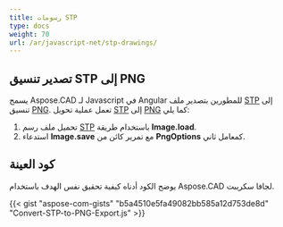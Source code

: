 ```yaml
---
title: رسومات STP
type: docs
weight: 70
url: /ar/javascript-net/stp-drawings/
---
```


## **تصدير تنسيق STP إلى PNG**

يسمح Aspose.CAD لـ Javascript في Angular للمطورين بتصدير ملف [STP](https://docs.fileformat.com/3d/stp/) إلى تنسيق [PNG](https://docs.fileformat.com/image/png/).
تعمل عملية تحويل [STP](https://docs.fileformat.com/3d/stp/) إلى [PNG](https://docs.fileformat.com/image/png/) كما يلي:

1. تحميل ملف رسم [STP](https://docs.fileformat.com/3d/stp/) باستخدام طريقة **Image.load**.
1. استدعاء **Image.save** مع تمرير كائن من **PngOptions** كمعامل ثاني.

## كود العينة

يوضح الكود أدناه كيفية تحقيق نفس الهدف باستخدام Aspose.CAD لجافا سكريبت.

{{< gist "aspose-com-gists" "b5a4510e5fa49082bb585a12d753de8d" "Convert-STP-to-PNG-Export.js" >}}
